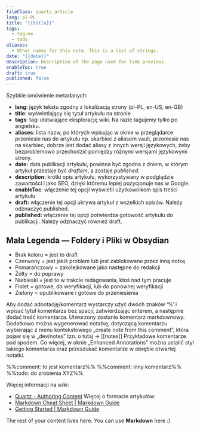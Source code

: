 ```yaml
---
fileClass: quartz_article
lang: pl-PL
title: "{{title}}"
tags:
  - tag-me
  - todo
aliases:
  - Other names for this note. This is a list of strings.
date: "{{date}}"
description: Description of the page used for link previews.
enableToc: true
draft: true
published: false
---
```

Szybkie omówienie metadanych:
- **lang**: język tekstu zgodny z lokalizacją strony (pl-PL, en-US, en-GB)
- **title**: wyświetlający się tytuł artykułu na stronie
- **tags**: tagi ułatwiające eksplorację wiki. Na razie tagujemy tylko po angielsku.
- **aliases**: lista nazw, po których wpisując w oknie w przeglądarce przeniesie nas do artykułu np. skarbiec z aliasem vault, przeniesie nas na skarbiec, dobrze jest dodać aliasy z innych wersji językowych, żeby bezproblemowo przechodzić pomiędzy różnymi wersjami językowymi strony.
- **date:** data publikacji artykułu, powinna być zgodna z dniem, w którym artykuł przestaje być *draftem*, a zostaje *published*.
- **description:** krótki opis artykułu, wykorzystywany w podglądzie zawartości i jako SEO, dzięki któremu lepiej pozycjonuje nas w Google.
- **enableToc**: włączenie tej opcji wyświetli użytkownikom spis treści artykułu
- **draft:** włączenie tej opcji ukrywa artykuł z wszelkich spisów. Należy odznaczyć published.
- **published:** włączenie tej opcji potwierdza gotowość artykułu do publikacji. Należy odznaczyć również draft.

## Mała Legenda — Foldery i Pliki w Obsydian

- Brak koloru = jest to draft
- Czerwony = jest jakiś problem lub jest zablokowane przez inną notkę
- Pomarańczowy = zakolejkowane jako następne do redakcji
- Żółty = do poprawy
- Niebieski = jest to w trakcie redagowania, ktoś nad tym pracuje
- Fiolet = gotowe, do weryfikacji, lub do ponownej weryfikacji
- Zielony = opublikowane i gotowe do przeniesienia

Aby dodać adnotację/komentarz wystarczy użyć dwóch znaków ‘%’ i wpisać tytuł komentarza bez spacji, zatwierdzając enterem, a następnie dodać treść komentarza. Utworzony zostanie komentarz markdownowy.
Dodatkowo można wygenerować notatkę, dotyczącą komentarzu wybierając z menu kontekstowego „create note from this comment”, która pojaw się w „dev/notes” tzn. o tutaj → [[notes]]
Przykładowe komentarze pod spodem. Co więcej, w oknie „Enhanced Annotations” można ustalić styl takiego komentarza oraz przeszukać komentarze w obrębie otwartej notatki.

%%comment: to jest komentarz%%
%%comment: inny komentarz%%
%%todo: do zrobienia XYZ%%

Więcej informacji na wiki:
- [Quartz - Authoring Content](https://quartz.jzhao.xyz/authoring-content)
Więcej o formacie artykułów:
- [Markdown Cheat Sheet | Markdown Guide](https://www.markdownguide.org/cheat-sheet/)
- [Getting Started | Markdown Guide](https://www.markdownguide.org/getting-started/)

The rest of your content lives here. You can use **Markdown** here :)
